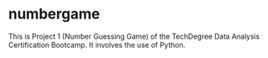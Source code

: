 # numbergame

This is Project 1 (Number Guessing Game) of the TechDegree Data Analysis Certification Bootcamp. It involves the use of Python.
